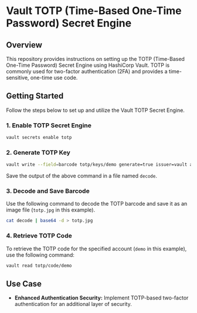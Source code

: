# Vault TOTP (Time-Based One-Time Password) Secret Engine

## Overview

This repository provides instructions on setting up the TOTP (Time-Based One-Time Password) Secret Engine using HashiCorp Vault. TOTP is commonly used for two-factor authentication (2FA) and provides a time-sensitive, one-time use code.

## Getting Started

Follow the steps below to set up and utilize the Vault TOTP Secret Engine.

### 1. Enable TOTP Secret Engine

```bash
vault secrets enable totp
```

### 2. Generate TOTP Key

```bash
vault write --field=barcode totp/keys/demo generate=true issuer=vault account_name=demo@internal
```

Save the output of the above command in a file named `decode`.

### 3. Decode and Save Barcode

Use the following command to decode the TOTP barcode and save it as an image file (`totp.jpg` in this example).

```bash
cat decode | base64 -d > totp.jpg
```

### 4. Retrieve TOTP Code

To retrieve the TOTP code for the specified account (`demo` in this example), use the following command:

```bash
vault read totp/code/demo
```

## Use Case

- **Enhanced Authentication Security:** Implement TOTP-based two-factor authentication for an additional layer of security.
